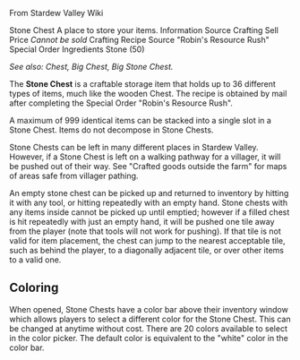 From Stardew Valley Wiki

Stone Chest A place to store your items. Information Source Crafting Sell Price *Cannot be sold* Crafting Recipe Source "Robin's Resource Rush" Special Order Ingredients Stone (50)

*See also: Chest, Big Chest, Big Stone Chest.*

The **Stone Chest** is a craftable storage item that holds up to 36 different types of items, much like the wooden Chest. The recipe is obtained by mail after completing the Special Order "Robin's Resource Rush".

A maximum of 999 identical items can be stacked into a single slot in a Stone Chest. Items do not decompose in Stone Chests.

Stone Chests can be left in many different places in Stardew Valley. However, if a Stone Chest is left on a walking pathway for a villager, it will be pushed out of their way. See "Crafted goods outside the farm" for maps of areas safe from villager pathing.

An empty stone chest can be picked up and returned to inventory by hitting it with any tool, or hitting repeatedly with an empty hand. Stone chests with any items inside cannot be picked up until emptied; however if a filled chest is hit repeatedly with just an empty hand, it will be pushed one tile away from the player (note that tools will not work for pushing). If that tile is not valid for item placement, the chest can jump to the nearest acceptable tile, such as behind the player, to a diagonally adjacent tile, or over other items to a valid one.

## Coloring

When opened, Stone Chests have a color bar above their inventory window which allows players to select a different color for the Stone Chest. This can be changed at anytime without cost. There are 20 colors available to select in the color picker. The default color is equivalent to the "white" color in the color bar.